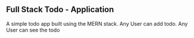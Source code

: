 ## Full Stack Todo - Application

A simple todo app built using the MERN stack.
Any User can add todo.
Any User can see the todo
